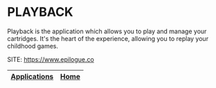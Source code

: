 # PLAYBACK

 Playback is the application which allows you to play and manage your 
 cartridges. It's the heart of the experience, allowing you to replay 
 your childhood games.

 SITE: https://www.epilogue.co

 | [Applications](https://portable-linux-apps.github.io/apps.html) | [Home](https://portable-linux-apps.github.io)
 | --- | --- |
